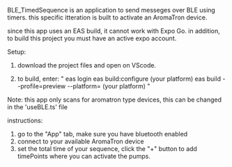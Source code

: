 BLE_TimedSequence is an application to send messeges over BLE using timers. this specific itteration is built to activate an AromaTron device.

since this app uses an EAS build, it cannot work with Expo Go.
in addition, to build this project you must have an active expo account.

Setup:

1. download the project files and open on VScode.

2. to build, enter: "
   eas login
   eas build:configure (your platform)
   eas build --profile=preview --platform= (your platform) "

Note: this app only scans for aromatron type devices, this can be changed in the 'useBLE.ts' file 

instructions:

1. go to the "App" tab, make sure you have bluetooth enabled
2. connect to your available AromaTron device
3. set the total time of your sequence, click the "+" button to add timePoints where you can activate the pumps.
